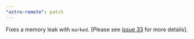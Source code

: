```yaml
---
"astro-remote": patch
---
```


Fixes a memory leak with `marked`. [Please see [issue 33](https://github.com/natemoo-re/astro-remote/issues/33) for more details].
